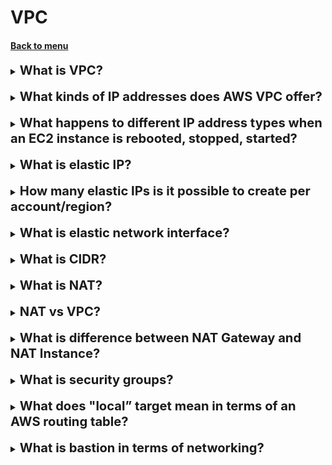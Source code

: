 <h1>VPC</h1>
<h4> 

[Back to menu](..%2F..%2FMenu.md)

</h4>

[//]: # (What is VPC?)

<details>
    <summary>
        <b><big><big>
            What is VPC?
        </big></big></b>
    </summary>

Virtual Private Cloud (VPC) -
it is a secure, isolated private cloud hosted on a public cloud.
VPCs combine the scalability and convenience of public cloud computing
with data isolation for private cloud computing.

</details>
<br>

[//]: # (What is VPC?)

<details>
    <summary>
        <b><big><big>
            What kinds of IP addresses does AWS VPC offer?
        </big></big></b>
    </summary>

Amazon VPC currently supports five (5) IP address ranges,
one (1) primary and four (4)
secondary for IPv4.
Each of these ranges can range in size from /28 (in CIDR notation) to /16.

</details>
<br>

[//]: # (What happens to different IP address types when an EC2 instance is rebooted, stopped, started?)

<details>
    <summary>
        <b><big><big>
            What happens to different IP address types when an EC2 instance is rebooted, stopped, started?
        </big></big></b>
    </summary>

- private ip does not change
- public ip and dns will change

</details>
<br>

[//]: # (What is elastic IP?)

<details>
    <summary>
        <b><big><big>
            What is elastic IP?
        </big></big></b>
    </summary>

An elastic IP address is a reserved public IP address 
that you can assign
any EC2 instance in a specific region until you decide 
to release it.

</details>
<br>

[//]: # (How many elastic IPs is it possible to create per account/region?)

<details>
    <summary>
        <b><big><big>
            How many elastic IPs is it possible to create per account/region?
        </big></big></b>
    </summary>

All AWS accounts are limited to five elastic 
IP addresses per region.
They can be changed for an additional fee.

</details>
<br>

[//]: # (What is elastic network interface?)

<details>
    <summary>
        <b><big><big>
            What is elastic network interface?
        </big></big></b>
    </summary>

Elastic Network Interface is a logical network component in a VPC,
representing a virtual network card. It may include the following attributes:

* The primary private IPv4 address from your VPC's IPv4 
address range.
* One or more additional private IPv4 addresses from your
  VPC's IPv4 address range.
* One elastic IP address (IPv4)
* One public IPv4 address
* One or more IPv6 addresses
* One or more security groups
* MAC address

</details>
<br>

[//]: # (What is CIDR?)

<details>
    <summary>
        <b><big><big>
            What is CIDR?
        </big></big></b>
    </summary>

CIDR was developed as an alternative to traditional subnetting.
The idea is that you can add to the IP address 
itself a specification of the number of significant bits,
forming part of a routing or network.
127.0.0.0/24 tells us that the first 24 bits 
of a given IP address are considered important for network routing.

</details>
<br>

[//]: # (What is NAT?)

<details>
    <summary>
        <b><big><big>
            What is NAT?
        </big></big></b>
    </summary>

Network Address Translation (NAT) devices,
running on a public subnet, allow instances on a private
subnets to connect to the Internet,
but do not allow the Internet to initiate connections to instances.

NAT routes traffic from a private subnet to the Internet, replacing
source IP address with its address,
and for response traffic it converts the address back to private
Instance IP addresses.

</details>
<br>

[//]: # (NAT vs VPC vs Internet Gateway "IGW"?)

<details>
    <summary>
        <b><big><big>
            NAT vs VPC?
        </big></big></b>
    </summary>

A Virtual Private Cloud (VPC) and a Network Address Translation (NAT) 
gateway are both components of a network infrastructure, 
but they serve different purposes.

VPC (Virtual Private Cloud): A VPC is a virtual network dedicated 
to your AWS account. It is logically isolated from other virtual 
networks in the AWS Cloud.

NAT (Network Address Translation) Gateway: 
A NAT gateway enables instances in a private subnet 
to connect to the internet or other AWS services, 
but it prevents the internet from initiating connections with those instances

</details>
<br>

[//]: # (What is difference between NAT Gateway and NAT Instance?)

<details>
    <summary>
        <b><big><big>
            What is difference between NAT Gateway and NAT Instance?
        </big></big></b>
    </summary>

The significant difference is that GateWay -
automated system controlled by Amazon
and NAT Instance is a special case of deeper settings.

NAT Instance does not provide the same availability 
and throughput
and it needs to be customized according to the needs 
of the application.

NAT instances must have security groups,
associated with incoming traffic from private
subnets and outgoing traffic to the Internet.

</details>
<br>

[//]: # (What is security groups?)

<details>
    <summary>
        <b><big><big>
            What is security groups?
        </big></big></b>
    </summary>

A security group controls the traffic allowed 
to reach and leave the resources that it is associated with. 

For example, after you associate a security group with an EC2 instance, 
it controls the inbound and outbound traffic for the instance.

</details>
<br>

[//]: # (What does "local” target mean in terms of an AWS routing table?)

<details>
    <summary>
        <b><big><big>
            What does "local” target mean in terms of an AWS routing table?
        </big></big></b>
    </summary>

Target => Where you want to send traffic for 
the specified destination
(if the destination is my local subnet, 
specify the destination as "local")

</details>
<br>

[//]: # (What is bastion in terms of networking?)

<details>
    <summary>
        <b><big><big>
            What is bastion in terms of networking?
        </big></big></b>
    </summary>

A bastion host is a special computer on a network specifically
designed and configured to protect against attacks.
A computer typically hosts one application or process,
such as a proxy server or load balancer,
and all other services are removed or limited,
to reduce the threat to your computer.

</details>
<br>
